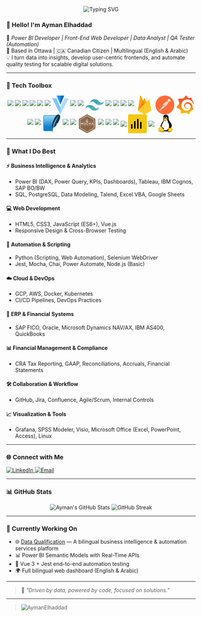 <p align="center">
  <img 
    src="https://readme-typing-svg.demolab.com/?lines=Hi,+I'm+Ayman+Elhaddad;Welcome+To+My+GitHub+Profile!;Power+BI+Developer+%7C+Data+Analyst+%7C+Frontend+Dev;QA+Tester+%7C+Insight-Driven+Solutions&center=true&width=600&height=100&font=Fira+Code&pause=2000&color=39FF14&background=000000" 
    alt="Typing SVG" />
</p>

### 👋 Hello! I'm **Ayman Elhaddad**
🎯 *Power BI Developer | Front-End Web Developer | Data Analyst | QA Tester (Automation)*  
📍 Based in Ottawa | 🇨🇦 Canadian Citizen | Multilingual (English & Arabic)  
💡 I turn data into insights, develop user-centric frontends, and automate quality testing for scalable digital solutions.

---
### 🧰 Tech Toolbox

<p align="center">
  
  <img src="https://skillicons.dev/icons?i=python" height="50" />
  <img src="https://skillicons.dev/icons?i=typescript" height="50" />
  <img src="https://skillicons.dev/icons?i=js" height="50" />
  <img src="https://skillicons.dev/icons?i=html" height="50" />
  <img src="https://skillicons.dev/icons?i=css" height="50" />
  <img src="https://skillicons.dev/icons?i=vue" height="50" />
  <img src="assets/icons/vuetify.svg" height="50" style="vertical-align: middle;" />
  <img src="https://skillicons.dev/icons?i=react" height="50" />
  <img src="https://skillicons.dev/icons?i=nodejs" height="50" />
  <img src="assets/icons/tailwindcss-icon.svg" height="50" style="vertical-align: middle;" />
  <img src="https://skillicons.dev/icons?i=docker" height="50" />
  <img src="https://skillicons.dev/icons?i=kubernetes" height="50" />
  <img src="https://skillicons.dev/icons?i=aws" height="50" />
  <img src="https://skillicons.dev/icons?i=gcp" height="50" />
  <img src="assets/icons/firebase-icon.svg" height="50" style="vertical-align: middle;" />
  <img src="assets/icons/getpostman-icon.svg" height="50" style="vertical-align: middle;" />
  <img src="assets/icons/grafana-icon.svg" height="50" style="vertical-align: middle;" />
  <img src="https://skillicons.dev/icons?i=postgresql" height="50" />
  <img src="https://skillicons.dev/icons?i=mysql" height="50" />
  <img src="assets/icons/sqlite-icon.svg" height="50" style="vertical-align: middle;" />
  <img src="https://skillicons.dev/icons?i=selenium" height="50" />
  <img src="https://skillicons.dev/icons?i=jest" height="50" />
  <img src="assets/icons/mochajs-icon.svg" height="50" style="vertical-align: middle;" />
  <img src="https://skillicons.dev/icons?i=github" height="50" />
  <img src="https://skillicons.dev/icons?i=git" height="50" />
  <img src="https://skillicons.dev/icons?i=vscode" height="50" />
  <img src="https://upload.wikimedia.org/wikipedia/commons/7/73/Microsoft_Excel_2013-2019_logo.svg" height="50" style="vertical-align: middle;" />
  <img src="assets/icons/powerbi.svg" height="50" style="vertical-align: middle;" />
  <img src="https://upload.wikimedia.org/wikipedia/commons/5/59/SAP_2011_logo.svg" height="50" style="vertical-align: middle;" />
  <img src="assets/icons/linux-original.svg" height="50" style="vertical-align: middle;" />

</p>

---
### 🧠 What I Do Best

#### ⚡ Business Intelligence & Analytics
- Power BI (DAX, Power Query, KPIs, Dashboards), Tableau, IBM Cognos, SAP BO/BW
- SQL, PostgreSQL, Data Modeling, Talend, Excel VBA, Google Sheets

#### 💻 Web Development
- HTML5, CSS3, JavaScript (ES6+), Vue.js
- Responsive Design & Cross-Browser Testing

#### 🤖 Automation & Scripting
- Python (Scripting, Web Automation), Selenium WebDriver
- Jest, Mocha, Chai, Power Automate, Node.js (Basic)

#### ☁️ Cloud & DevOps
- GCP, AWS, Docker, Kubernetes
- CI/CD Pipelines, DevOps Practices

#### 💼 ERP & Financial Systems
- SAP FICO, Oracle, Microsoft Dynamics NAV/AX, IBM AS400, QuickBooks

#### 📊 Financial Management & Compliance
- CRA Tax Reporting, GAAP, Reconciliations, Accruals, Financial Statements

#### 🛠️ Collaboration & Workflow
- GitHub, Jira, Confluence, Agile/Scrum, Internal Controls

#### 📈 Visualization & Tools
- Grafana, SPSS Modeler, Visio, Microsoft Office (Excel, PowerPoint, Access), Linux

---

### 🌐 Connect with Me

<p align="left">
  <a href="https://www.linkedin.com/in/aymanelhaddad-ca/" target="_blank">
    <img src="https://img.shields.io/badge/LinkedIn-AymanElhaddad-blue?style=for-the-badge&logo=linkedin" alt="LinkedIn">
  </a>
  <a href="mailto:aymanelhaddad@yahoo.com">
    <img src="https://img.shields.io/badge/Email-aymanelhaddad@yahoo.com-D14836?style=for-the-badge&logo=gmail&logoColor=white" alt="Email">
  </a>
</p>

---

### 📊 GitHub Stats

<p align="center">
  <img src="https://github-readme-stats.vercel.app/api?username=AymanElhaddad&show_icons=true&theme=radical" alt="Ayman's GitHub Stats" />
  <img src="https://github-readme-streak-stats.herokuapp.com/?user=AymanElhaddad&theme=radical" alt="GitHub Streak" />

</p>

---

### 🚀 Currently Working On
- 🌐 [Data Qualification](https://github.com/AymanElhaddad) — A bilingual business intelligence & automation services platform
- 📊 Power BI Semantic Models with Real-Time APIs
- 🧪 Vue 3 + Jest end-to-end automation testing
- 🌍 Full bilingual web dashboard (English & Arabic)

---

> 📢 *"Driven by data, powered by code, focused on solutions."*
---
> <img src="https://komarev.com/ghpvc/?username=AymanElhaddad&label=🌐%20GitHub%20Profile%20Visitors%20%20%20%20&color=0e75b6&style=flat" alt="AymanElhaddad" />
